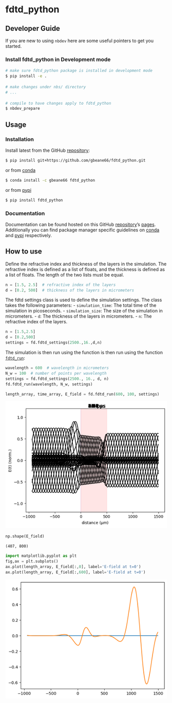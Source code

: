 # fdtd_python

<!-- WARNING: THIS FILE WAS AUTOGENERATED! DO NOT EDIT! -->

## Developer Guide

If you are new to using `nbdev` here are some useful pointers to get you
started.

### Install fdtd_python in Development mode

``` sh
# make sure fdtd_python package is installed in development mode
$ pip install -e .

# make changes under nbs/ directory
# ...

# compile to have changes apply to fdtd_python
$ nbdev_prepare
```

## Usage

### Installation

Install latest from the GitHub
[repository](https://github.com/gbeane66/fdtd_python):

``` sh
$ pip install git+https://github.com/gbeane66/fdtd_python.git
```

or from [conda](https://anaconda.org/gbeane66/fdtd_python)

``` sh
$ conda install -c gbeane66 fdtd_python
```

or from [pypi](https://pypi.org/project/fdtd_python/)

``` sh
$ pip install fdtd_python
```

### Documentation

Documentation can be found hosted on this GitHub
[repository](https://github.com/gbeane66/fdtd_python)’s
[pages](https://gbeane66.github.io/fdtd_python/). Additionally you can
find package manager specific guidelines on
[conda](https://anaconda.org/gbeane66/fdtd_python) and
[pypi](https://pypi.org/project/fdtd_python/) respectively.

## How to use

Define the refractive index and thickness of the layers in the
simulation. The refractive index is defined as a list of floats, and the
thickness is defined as a list of floats. The length of the two lists
must be equal.

``` python
n = [1.5, 2.5]  # refractive index of the layers
d = [0.2, 500]  # thickness of the layers in micrometers
```

The fdtd settings class is used to define the simulation settings. The
class takes the following parameters: - `simulation_time`: The total
time of the simulation in picoseconds. - `simulation_size`: The size of
the simulation in micrometers. - `d`: The thickness of the layers in
micrometers. - `n`: The refractive index of the layers.

``` python
n = [1.5,2.5]
d = [0.2,500]
settings = fd.fdtd_settings(2500.,16.,d,n)
```

The simulation is then run using the function is then run using the
function
[`fdtd_run`](https://gbeane66.github.io/fdtd_python/fdtd_python.html#fdtd_run):

``` python
wavelength = 600  # wavelength in micrometers
N_w = 100  # number of points per wavelength
settings = fd.fdtd_settings(2500., 16., d, n)
fd.fdtd_run(wavelength, N_w, settings)
```

``` python
length_array, time_array, E_field = fd.fdtd_run(600, 100, settings)
```

![](index_files/figure-commonmark/cell-3-output-1.png)

``` python
np.shape(E_field)
```

    (407, 800)

``` python
import matplotlib.pyplot as plt
fig,ax = plt.subplots()
ax.plot(length_array, E_field[:,0], label='E-field at t=0')
ax.plot(length_array, E_field[:,600], label='E-field at t=0')
```

![](index_files/figure-commonmark/cell-5-output-1.png)

